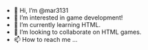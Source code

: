 - 👋 Hi, I’m @mar3131
- 👀 I’m interested in game development!
- 🌱 I’m currently learning HTML.
- 💞️ I’m looking to collaborate on HTML games.
- 📫 How to reach me ...

<!---
mar3131/mar3131 is a ✨ special ✨ repository because its `README.md` (this file) appears on your GitHub profile.
You can click the Preview link to take a look at your changes.
--->
